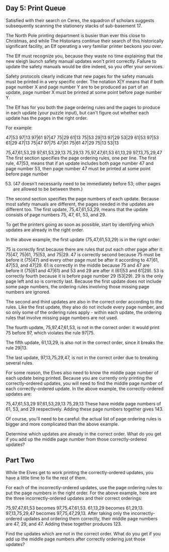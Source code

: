 Day 5: Print Queue
------------------

Satisfied with their search on Ceres, the squadron of scholars suggests subsequently scanning the stationery stacks of
sub-basement 17.

The North Pole printing department is busier than ever this close to Christmas, and while The Historians continue their
search of this historically significant facility, an Elf operating a very familiar printer beckons you over.

The Elf must recognize you, because they waste no time explaining that the new sleigh launch safety manual updates won't
print correctly. Failure to update the safety manuals would be dire indeed, so you offer your services.

Safety protocols clearly indicate that new pages for the safety manuals must be printed in a very specific order. The
notation X|Y means that if both page number X and page number Y are to be produced as part of an update, page number X
must be printed at some point before page number Y.

The Elf has for you both the page ordering rules and the pages to produce in each update (your puzzle input), but can't
figure out whether each update has the pages in the right order.

For example:

47|53
97|13
97|61
97|47
75|29
61|13
75|53
29|13
97|29
53|29
61|53
97|53
61|29
47|13
75|47
97|75
47|61
75|61
47|29
75|13
53|13

75,47,61,53,29
97,61,53,29,13
75,29,13
75,97,47,61,53
61,13,29
97,13,75,29,47
The first section specifies the page ordering rules, one per line. The first rule, 47|53, means that if an update
includes both page number 47 and page number 53, then page number 47 must be printed at some point before page number

53. (47 doesn't necessarily need to be immediately before 53; other pages are allowed to be between them.)

The second section specifies the page numbers of each update. Because most safety manuals are different, the pages
needed in the updates are different too. The first update, 75,47,61,53,29, means that the update consists of page
numbers 75, 47, 61, 53, and 29.

To get the printers going as soon as possible, start by identifying which updates are already in the right order.

In the above example, the first update (75,47,61,53,29) is in the right order:

75 is correctly first because there are rules that put each other page after it: 75|47, 75|61, 75|53, and 75|29.
47 is correctly second because 75 must be before it (75|47) and every other page must be after it according to 47|61,
47|53, and 47|29.
61 is correctly in the middle because 75 and 47 are before it (75|61 and 47|61) and 53 and 29 are after it (61|53 and
61|29).
53 is correctly fourth because it is before page number 29 (53|29).
29 is the only page left and so is correctly last.
Because the first update does not include some page numbers, the ordering rules involving those missing page numbers are
ignored.

The second and third updates are also in the correct order according to the rules. Like the first update, they also do
not include every page number, and so only some of the ordering rules apply - within each update, the ordering rules
that involve missing page numbers are not used.

The fourth update, 75,97,47,61,53, is not in the correct order: it would print 75 before 97, which violates the rule
97|75.

The fifth update, 61,13,29, is also not in the correct order, since it breaks the rule 29|13.

The last update, 97,13,75,29,47, is not in the correct order due to breaking several rules.

For some reason, the Elves also need to know the middle page number of each update being printed. Because you are
currently only printing the correctly-ordered updates, you will need to find the middle page number of each
correctly-ordered update. In the above example, the correctly-ordered updates are:

75,47,61,53,29
97,61,53,29,13
75,29,13
These have middle page numbers of 61, 53, and 29 respectively. Adding these page numbers together gives 143.

Of course, you'll need to be careful: the actual list of page ordering rules is bigger and more complicated than the
above example.

Determine which updates are already in the correct order. What do you get if you add up the middle page number from
those correctly-ordered updates?



Part Two
--------

While the Elves get to work printing the correctly-ordered updates, you have a little time to fix the rest of them.

For each of the incorrectly-ordered updates, use the page ordering rules to put the page numbers in the right order. For
the above example, here are the three incorrectly-ordered updates and their correct orderings:

75,97,47,61,53 becomes 97,75,47,61,53.
61,13,29 becomes 61,29,13.
97,13,75,29,47 becomes 97,75,47,29,13.
After taking only the incorrectly-ordered updates and ordering them correctly, their middle page numbers are 47, 29, and
47. Adding these together produces 123.

Find the updates which are not in the correct order. What do you get if you add up the middle page numbers after
correctly ordering just those updates?